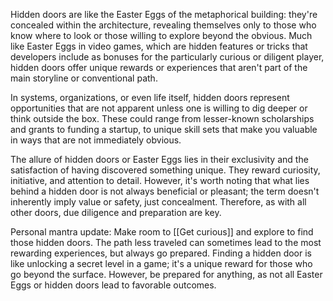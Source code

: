 Hidden doors are like the Easter Eggs of the metaphorical building: they're concealed within the architecture, revealing themselves only to those who know where to look or those willing to explore beyond the obvious. Much like Easter Eggs in video games, which are hidden features or tricks that developers include as bonuses for the particularly curious or diligent player, hidden doors offer unique rewards or experiences that aren't part of the main storyline or conventional path.

In systems, organizations, or even life itself, hidden doors represent opportunities that are not apparent unless one is willing to dig deeper or think outside the box. These could range from lesser-known scholarships and grants to funding a startup, to unique skill sets that make you valuable in ways that are not immediately obvious.

The allure of hidden doors or Easter Eggs lies in their exclusivity and the satisfaction of having discovered something unique. They reward curiosity, initiative, and attention to detail. However, it's worth noting that what lies behind a hidden door is not always beneficial or pleasant; the term doesn't inherently imply value or safety, just concealment. Therefore, as with all other doors, due diligence and preparation are key.

Personal mantra update: Make room to [[Get curious]] and explore to find those hidden doors. The path less traveled can sometimes lead to the most rewarding experiences, but always go prepared. Finding a hidden door is like unlocking a secret level in a game; it's a unique reward for those who go beyond the surface. However, be prepared for anything, as not all Easter Eggs or hidden doors lead to favorable outcomes.